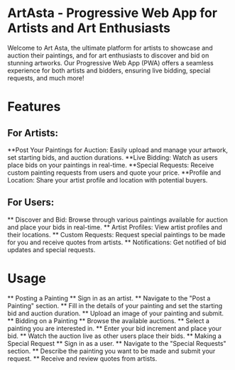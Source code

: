 # ArtAsta - Progressive Web App for Artists and Art Enthusiasts

Welcome to Art Asta, the ultimate platform for artists to showcase and auction their paintings, and for art enthusiasts to discover and bid on stunning artworks. Our Progressive Web App (PWA) offers a seamless experience for both artists and bidders, ensuring live bidding, special requests, and much more!

# Features

## For Artists:
**Post Your Paintings for Auction: Easily upload and manage your artwork, set starting bids, and auction durations.
**Live Bidding: Watch as users place bids on your paintings in real-time.
**Special Requests: Receive custom painting requests from users and quote your price.
**Profile and Location: Share your artist profile and location with potential buyers.
## For Users:
** Discover and Bid: Browse through various paintings available for auction and place your bids in real-time.
** Artist Profiles: View artist profiles and their locations.
** Custom Requests: Request special paintings to be made for you and receive quotes from artists.
** Notifications: Get notified of bid updates and special requests.


# Usage

** Posting a Painting
** Sign in as an artist.
** Navigate to the "Post a Painting" section.
** Fill in the details of your painting and set the starting bid and auction duration.
** Upload an image of your painting and submit.
** Bidding on a Painting
** Browse the available auctions.
** Select a painting you are interested in.
** Enter your bid increment and place your bid.
** Watch the auction live as other users place their bids.
** Making a Special Request
** Sign in as a user.
** Navigate to the "Special Requests" section.
** Describe the painting you want to be made and submit your request.
** Receive and review quotes from artists.
